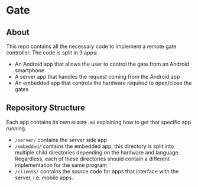 # Gate
## About
This repo contains all the necessary code to implement a remote gate controller. The code is split in 3 apps:
- An Android app that allows the user to control the gate from an Android smartphone
- A server app that handles the request coming from the Android app
- An embedded app that controls the hardware required to open/close the gates

## Repository Structure
Each app contains its own `README.md` explaining how to get that specific app running.
- `/server/` contains the server side app
- `/embedded/` contains the embedded app, this directory is split into multiple child directories depending on the hardware and language. Regardless, each of these directories should contain a different implementation for the same program
- `/clients/` contains the source code for apps that interface with the server, i.e. mobile apps.
